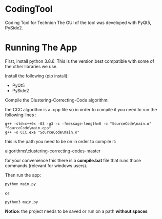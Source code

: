 # CodingTool
Coding Tool for Technion
The GUI of the tool was developed with PyQt5, PySide2.

# Running The App

First, install python 3.8.6. This is the version best compatible with some of the other libraries we use.

Install the following (pip install):

* PyQt5
* PySide2

Compile the Clustering-Correcting-Code algorithm:

the CCC algorithm is a .cpp file so in order to compile it you need to run the following lines : 

    g++ -std=c++0x -O3 -g3 -c -fmessage-length=0 -o "SourceCode\main.o" "SourceCode\main.cpp" 
    g++ -o CCC.exe "SourceCode\main.o"

this is the path you need to be on in order to compile it:

algorithms\clustering-correcting-codes-master

for your convenience this there is a **compile.bat** file that runs those commands (relevant for windows users).

Then run the app:

    python main.py
or

    python3 main.py

**Notice**: the project needs to be saved or run on a path **without spaces**

